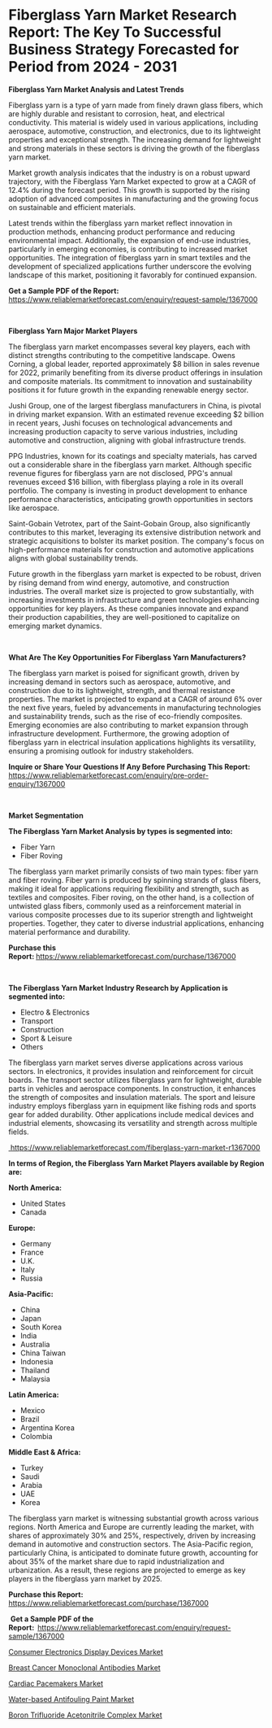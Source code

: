 <p><h1>Fiberglass Yarn Market Research Report: The Key To Successful Business Strategy Forecasted for Period from 2024 - 2031</h1></p><p><strong>Fiberglass Yarn Market Analysis and Latest Trends</strong></p>
<p><p>Fiberglass yarn is a type of yarn made from finely drawn glass fibers, which are highly durable and resistant to corrosion, heat, and electrical conductivity. This material is widely used in various applications, including aerospace, automotive, construction, and electronics, due to its lightweight properties and exceptional strength. The increasing demand for lightweight and strong materials in these sectors is driving the growth of the fiberglass yarn market.</p><p>Market growth analysis indicates that the industry is on a robust upward trajectory, with the Fiberglass Yarn Market expected to grow at a CAGR of 12.4% during the forecast period. This growth is supported by the rising adoption of advanced composites in manufacturing and the growing focus on sustainable and efficient materials. </p><p>Latest trends within the fiberglass yarn market reflect innovation in production methods, enhancing product performance and reducing environmental impact. Additionally, the expansion of end-use industries, particularly in emerging economies, is contributing to increased market opportunities. The integration of fiberglass yarn in smart textiles and the development of specialized applications further underscore the evolving landscape of this market, positioning it favorably for continued expansion.</p></p>
<p><strong>Get a Sample PDF of the Report:&nbsp;</strong> <a href="https://www.reliablemarketforecast.com/enquiry/request-sample/1367000?utm_campaign=1842&utm_medium=2&utm_source=Github&utm_content=ia&utm_term=06122024&utm_id=fiberglass-yarn">https://www.reliablemarketforecast.com/enquiry/request-sample/1367000</a></p>
<p>&nbsp;</p>
<p><strong>Fiberglass Yarn Major Market Players</strong></p>
<p><p>The fiberglass yarn market encompasses several key players, each with distinct strengths contributing to the competitive landscape. Owens Corning, a global leader, reported approximately $8 billion in sales revenue for 2022, primarily benefiting from its diverse product offerings in insulation and composite materials. Its commitment to innovation and sustainability positions it for future growth in the expanding renewable energy sector.</p><p>Jushi Group, one of the largest fiberglass manufacturers in China, is pivotal in driving market expansion. With an estimated revenue exceeding $2 billion in recent years, Jushi focuses on technological advancements and increasing production capacity to serve various industries, including automotive and construction, aligning with global infrastructure trends.</p><p>PPG Industries, known for its coatings and specialty materials, has carved out a considerable share in the fiberglass yarn market. Although specific revenue figures for fiberglass yarn are not disclosed, PPG's annual revenues exceed $16 billion, with fiberglass playing a role in its overall portfolio. The company is investing in product development to enhance performance characteristics, anticipating growth opportunities in sectors like aerospace.</p><p>Saint-Gobain Vetrotex, part of the Saint-Gobain Group, also significantly contributes to this market, leveraging its extensive distribution network and strategic acquisitions to bolster its market position. The company's focus on high-performance materials for construction and automotive applications aligns with global sustainability trends.</p><p>Future growth in the fiberglass yarn market is expected to be robust, driven by rising demand from wind energy, automotive, and construction industries. The overall market size is projected to grow substantially, with increasing investments in infrastructure and green technologies enhancing opportunities for key players. As these companies innovate and expand their production capabilities, they are well-positioned to capitalize on emerging market dynamics.</p></p>
<p>&nbsp;</p>
<p><strong>What Are The Key Opportunities For Fiberglass Yarn Manufacturers?</strong></p>
<p><p>The fiberglass yarn market is poised for significant growth, driven by increasing demand in sectors such as aerospace, automotive, and construction due to its lightweight, strength, and thermal resistance properties. The market is projected to expand at a CAGR of around 6% over the next five years, fueled by advancements in manufacturing technologies and sustainability trends, such as the rise of eco-friendly composites. Emerging economies are also contributing to market expansion through infrastructure development. Furthermore, the growing adoption of fiberglass yarn in electrical insulation applications highlights its versatility, ensuring a promising outlook for industry stakeholders.</p></p>
<p><strong>Inquire or Share Your Questions If Any Before Purchasing This Report:</strong> <a href="https://www.reliablemarketforecast.com/enquiry/pre-order-enquiry/1367000?utm_campaign=1842&utm_medium=2&utm_source=Github&utm_content=ia&utm_term=06122024&utm_id=fiberglass-yarn">https://www.reliablemarketforecast.com/enquiry/pre-order-enquiry/1367000</a></p>
<p>&nbsp;</p>
<p><strong>Market Segmentation</strong></p>
<p><strong>The Fiberglass Yarn Market Analysis by types is segmented into:</strong></p>
<p><ul><li>Fiber Yarn</li><li>Fiber Roving</li></ul></p>
<p><p>The fiberglass yarn market primarily consists of two main types: fiber yarn and fiber roving. Fiber yarn is produced by spinning strands of glass fibers, making it ideal for applications requiring flexibility and strength, such as textiles and composites. Fiber roving, on the other hand, is a collection of untwisted glass fibers, commonly used as a reinforcement material in various composite processes due to its superior strength and lightweight properties. Together, they cater to diverse industrial applications, enhancing material performance and durability.</p></p>
<p><strong>Purchase this Report:&nbsp;</strong><a href="https://www.reliablemarketforecast.com/purchase/1367000?utm_campaign=1842&utm_medium=2&utm_source=Github&utm_content=ia&utm_term=06122024&utm_id=fiberglass-yarn">https://www.reliablemarketforecast.com/purchase/1367000</a></p>
<p>&nbsp;</p>
<p><strong>The Fiberglass Yarn Market Industry Research by Application is segmented into:</strong></p>
<p><ul><li>Electro & Electronics</li><li>Transport</li><li>Construction</li><li>Sport & Leisure</li><li>Others</li></ul></p>
<p><p>The fiberglass yarn market serves diverse applications across various sectors. In electronics, it provides insulation and reinforcement for circuit boards. The transport sector utilizes fiberglass yarn for lightweight, durable parts in vehicles and aerospace components. In construction, it enhances the strength of composites and insulation materials. The sport and leisure industry employs fiberglass yarn in equipment like fishing rods and sports gear for added durability. Other applications include medical devices and industrial elements, showcasing its versatility and strength across multiple fields.</p></p>
<p><a href="https://www.reliablemarketforecast.com/fiberglass-yarn-market-r1367000?utm_campaign=1842&utm_medium=2&utm_source=Github&utm_content=ia&utm_term=06122024&utm_id=fiberglass-yarn">&nbsp;https://www.reliablemarketforecast.com/fiberglass-yarn-market-r1367000</a></p>
<p><strong>In terms of Region, the Fiberglass Yarn Market Players available by Region are:</strong></p>
<p>
    <p> <strong> North America: </strong>
        <ul>
            <li>United States</li>
            <li>Canada</li>
        </ul>
        </p> 
    <p> <strong> Europe: </strong>
        <ul>
            <li>Germany</li>
            <li>France</li>
            <li>U.K.</li>
            <li>Italy</li>
            <li>Russia</li>
        </ul>
        </p> 
    <p> <strong> Asia-Pacific: </strong>
        <ul>
            <li>China</li>
            <li>Japan</li>
            <li>South Korea</li>
            <li>India</li>
            <li>Australia</li>
            <li>China Taiwan</li>
            <li>Indonesia</li>
            <li>Thailand</li>
            <li>Malaysia</li>
        </ul>
        </p> 
    <p> <strong> Latin America: </strong>
        <ul>
            <li>Mexico</li>
            <li>Brazil</li>
            <li>Argentina Korea</li>
            <li>Colombia</li>
        </ul>
        </p> 
    <p> <strong> Middle East & Africa: </strong>
        <ul>
            <li>Turkey</li>
            <li>Saudi</li>
            <li>Arabia</li>
            <li>UAE</li>
            <li>Korea</li>
        </ul>
    </p>
    </p>
<p><p>The fiberglass yarn market is witnessing substantial growth across various regions. North America and Europe are currently leading the market, with shares of approximately 30% and 25%, respectively, driven by increasing demand in automotive and construction sectors. The Asia-Pacific region, particularly China, is anticipated to dominate future growth, accounting for about 35% of the market share due to rapid industrialization and urbanization. As a result, these regions are projected to emerge as key players in the fiberglass yarn market by 2025.</p></p>
<p><strong>Purchase this Report: </strong><a href="https://www.reliablemarketforecast.com/purchase/1367000?utm_campaign=1842&utm_medium=2&utm_source=Github&utm_content=ia&utm_term=06122024&utm_id=fiberglass-yarn">https://www.reliablemarketforecast.com/purchase/1367000</a></p>
<p>&nbsp;<strong>Get a Sample PDF of the Report:&nbsp;&nbsp;</strong><a href="https://www.reliablemarketforecast.com/enquiry/request-sample/1367000?utm_campaign=1842&utm_medium=2&utm_source=Github&utm_content=ia&utm_term=06122024&utm_id=fiberglass-yarn">https://www.reliablemarketforecast.com/enquiry/request-sample/1367000</a></p>
<p><strong></strong></p>
<p><p><a href="https://issuu.com/reportprime-2/docs/consumer-electronics-display-devices-market-size-2?utm_campaign=1842&utm_medium=2&utm_source=Github&utm_content=ia&utm_term=06122024&utm_id=fiberglass-yarn">Consumer Electronics Display Devices Market</a></p><p><a href="https://www.linkedin.com/pulse/breast-cancer-monoclonal-antibodies-market-strategic-insights-d2fqe?utm_campaign=1842&utm_medium=2&utm_source=Github&utm_content=ia&utm_term=06122024&utm_id=fiberglass-yarn">Breast Cancer Monoclonal Antibodies Market</a></p><p><a href="https://www.linkedin.com/pulse/compreh-proposis-fbaif?utm_campaign=1842&utm_medium=2&utm_source=Github&utm_content=ia&utm_term=06122024&utm_id=fiberglass-yarn">Cardiac Pacemakers Market</a></p><p><a href="https://issuu.com/reportprime-2/docs/water-based-antifouling-paint-market-size-2030.ppt?utm_campaign=1842&utm_medium=2&utm_source=Github&utm_content=ia&utm_term=06122024&utm_id=fiberglass-yarn">Water-based Antifouling Paint Market</a></p><p><a href="https://www.linkedin.com/pulse/projected-cagr-99-boron-trifluoride-acetonitrile-complex-u9wke?utm_campaign=1842&utm_medium=2&utm_source=Github&utm_content=ia&utm_term=06122024&utm_id=fiberglass-yarn">Boron Trifluoride Acetonitrile Complex Market</a></p></p>